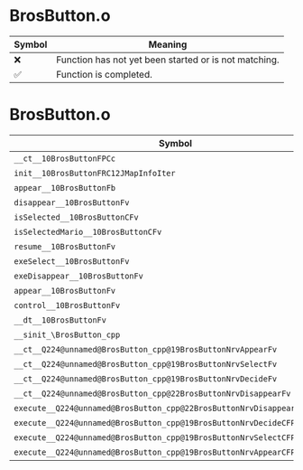 # BrosButton.o
| Symbol | Meaning 
| ------------- | ------------- 
| :x: | Function has not yet been started or is not matching. 
| :white_check_mark: | Function is completed. 


# BrosButton.o
| Symbol | Decompiled? |
| ------------- | ------------- |
| `__ct__10BrosButtonFPCc` | :x: |
| `init__10BrosButtonFRC12JMapInfoIter` | :x: |
| `appear__10BrosButtonFb` | :x: |
| `disappear__10BrosButtonFv` | :x: |
| `isSelected__10BrosButtonCFv` | :x: |
| `isSelectedMario__10BrosButtonCFv` | :x: |
| `resume__10BrosButtonFv` | :x: |
| `exeSelect__10BrosButtonFv` | :x: |
| `exeDisappear__10BrosButtonFv` | :x: |
| `appear__10BrosButtonFv` | :x: |
| `control__10BrosButtonFv` | :x: |
| `__dt__10BrosButtonFv` | :x: |
| `__sinit_\BrosButton_cpp` | :x: |
| `__ct__Q224@unnamed@BrosButton_cpp@19BrosButtonNrvAppearFv` | :x: |
| `__ct__Q224@unnamed@BrosButton_cpp@19BrosButtonNrvSelectFv` | :x: |
| `__ct__Q224@unnamed@BrosButton_cpp@19BrosButtonNrvDecideFv` | :x: |
| `__ct__Q224@unnamed@BrosButton_cpp@22BrosButtonNrvDisappearFv` | :x: |
| `execute__Q224@unnamed@BrosButton_cpp@22BrosButtonNrvDisappearCFP5Spine` | :x: |
| `execute__Q224@unnamed@BrosButton_cpp@19BrosButtonNrvDecideCFP5Spine` | :x: |
| `execute__Q224@unnamed@BrosButton_cpp@19BrosButtonNrvSelectCFP5Spine` | :x: |
| `execute__Q224@unnamed@BrosButton_cpp@19BrosButtonNrvAppearCFP5Spine` | :x: |
